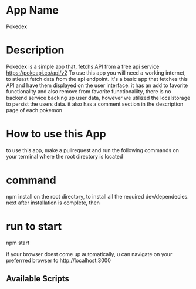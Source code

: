 
# App Name
Pokedex

# Description
Pokedex is a simple app that, fetchs API from a free api service
https://pokeapi.co/api/v2
To use this app you will need a working internet, to atleast fetch data from the api endpoint.
It's a basic app that fetches this API and have them displayed on the user interface.
it has an add to favorite functionality and also remove from favorite functionalilty, there is no backend service backing up user data, however we utilized the localstorage to persist the users data.
it also has a comment section in the description page of each pokemon
# How to use this App
to use this app, make a pullrequest and run the following commands on your terminal where the root directory is located
# command 
npm install
 on the root directory, to install all the required dev/dependecies.
next after installation is complete, then
# run to start
 npm start
 
 if your browser doest come up automatically, u can navigate on your preferrred browser to 
 http://localhost:3000
## Available Scripts
